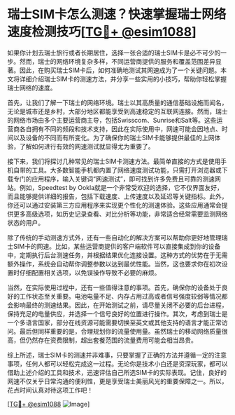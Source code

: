 # 瑞士SIM卡怎么测速？快速掌握瑞士网络速度检测技巧[[TG💪+ @esim1088](https://t.me/s/esim1088)]

如果你计划去瑞士旅行或者长期居住，选择一张合适的瑞士SIM卡是必不可少的一步。然而，瑞士的网络环境复杂多样，不同运营商提供的服务和覆盖范围差异显著。因此，在购买瑞士SIM卡后，如何准确地测试其网速成为了一个关键问题。本文将详细介绍瑞士SIM卡的测速方法，并分享一些实用的小技巧，帮助你轻松掌握瑞士网络的速度。

首先，让我们了解一下瑞士的网络环境。瑞士以其高质量的通信基础设施而闻名，无论是城市还是乡村，大部分地区都能享受到高速稳定的互联网连接。然而，瑞士的网络市场由多个主要运营商主导，包括Swisscom、Sunrise和Salt等。这些运营商各自拥有不同的频段和技术支持，因此在实际使用中，网速可能会因地点、时间以及设备的不同而有所变化。为了确保你的瑞士SIM卡能够提供最佳的上网体验，了解如何进行有效的网速测试就显得尤为重要了。

接下来，我们将探讨几种常见的瑞士SIM卡测速方法。最简单直接的方式是使用手机自带的工具。大多数智能手机都内置了网络速度测试功能，只需打开浏览器或下载专门的应用程序，输入关键词“网速测试”，即可找到许多免费且可靠的测速网站。例如，Speedtest by Ookla就是一个非常受欢迎的选择，它不仅界面友好，而且能够提供详细的报告，包括下载速度、上传速度以及延迟等关键指标。此外，你还可以通过安装第三方应用程序来实现更个性化的测速体验。这些应用通常会提供更多高级选项，如历史记录查看、对比分析等功能，非常适合经常需要监测网络状态的用户。

除了传统的手动测速方式外，还有一些自动化的解决方案可以帮助你更好地管理瑞士SIM卡的网速。比如，某些运营商提供的客户端软件可以直接集成到你的设备中，定期执行后台测速任务，并根据结果优化连接设置。这种方式的优势在于无需额外操作，系统会自动帮你调整参数以达到最优性能。当然，这也要求你在初次设置时仔细配置相关选项，以免误操作导致不必要的麻烦。

当然，在实际使用过程中，还有一些值得注意的事项。首先，确保你的设备处于良好的工作状态至关重要。电池电量不足、内存占用过高或者信号强度较弱等情况都会影响最终的测速结果。因此，在开始测试之前，请尽量关闭不必要的后台进程，保持充足的电量供应，并选择一个信号良好的位置进行操作。其次，考虑到瑞士是一个多语言国家，部分在线资源可能需要切换至英文或其他支持的语言才能正常访问。最后但同样重要的是，合理规划你的流量使用量。虽然瑞士的移动网络质量很高，但仍然存在资费限制，超出套餐范围的流量费用可能会相当昂贵。

综上所述，瑞士SIM卡的测速并非难事，只要掌握了正确的方法并遵循一定的注意事项，任何人都可以轻松完成这一过程。无论你是技术小白还是资深玩家，都可以借助上述介绍的工具和技术，迅速评估自己所选SIM卡的实际表现。记住，良好的网速不仅关乎日常沟通的便利性，更是享受瑞士美丽风光的重要保障之一。所以，花点时间认真对待这项工作吧！

[[TG💪+ @esim1088](https://t.me/s/esim1088) ![Image](https://i.postimg.cc/4NQfJmqS/Snipaste-2025-05-13-00-14-12.png)]